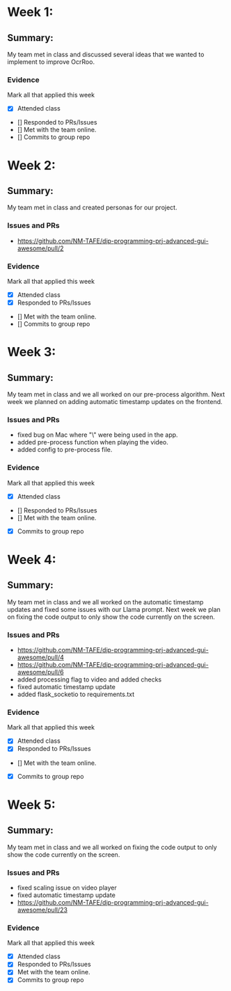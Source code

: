 # Week 1:

## Summary:

My team met in class and discussed several ideas that we wanted to implement to improve OcrRoo.

### Evidence
Mark all that applied this week
- [x] Attended class
- [] Responded to PRs/Issues
- [] Met with the team online.
- [] Commits to group repo

# Week 2:

## Summary:

My team met in class and created personas for our project.

### Issues and PRs
- https://github.com/NM-TAFE/dip-programming-prj-advanced-gui-awesome/pull/2

### Evidence
Mark all that applied this week
- [x] Attended class
- [x] Responded to PRs/Issues
- [] Met with the team online.
- [] Commits to group repo

# Week 3:

## Summary:

My team met in class and we all worked on our pre-process algorithm.
Next week we planned on adding automatic timestamp updates on the frontend.

### Issues and PRs
- fixed bug on Mac where "\\" were being used in the app.
- added pre-process function when playing the video.
- added config to pre-process file.

### Evidence
Mark all that applied this week
- [x] Attended class
- [] Responded to PRs/Issues
- [] Met with the team online.
- [x] Commits to group repo

# Week 4:

## Summary:

My team met in class and we all worked on the automatic timestamp updates and
fixed some issues with our Llama prompt. Next week we plan on fixing the code
output to only show the code currently on the screen.

### Issues and PRs
- https://github.com/NM-TAFE/dip-programming-prj-advanced-gui-awesome/pull/4
- https://github.com/NM-TAFE/dip-programming-prj-advanced-gui-awesome/pull/6
- added processing flag to video and added checks
- fixed automatic timestamp update
- added flask_socketio to requirements.txt

### Evidence
Mark all that applied this week
- [x] Attended class
- [x] Responded to PRs/Issues
- [] Met with the team online.
- [x] Commits to group repo


# Week 5:

## Summary:

My team met in class and we all worked on fixing the code
output to only show the code currently on the screen.

### Issues and PRs
- fixed scaling issue on video player
- fixed automatic timestamp update
- https://github.com/NM-TAFE/dip-programming-prj-advanced-gui-awesome/pull/23

### Evidence
Mark all that applied this week
- [x] Attended class
- [x] Responded to PRs/Issues
- [x] Met with the team online.
- [x] Commits to group repo
